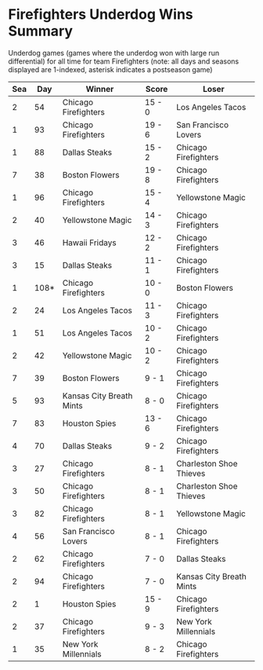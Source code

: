 # Firefighters Underdog Wins Summary



Underdog games (games where the underdog won with large run differential) for all time for team Firefighters (note: all days and seasons displayed are 1-indexed, asterisk indicates a postseason game)


| Sea | Day | Winner | Score | Loser | 
| ------ |------ |------ |------ |------ |
| 2 | 54 | Chicago Firefighters | 15 - 0 | Los Angeles Tacos | 
| 1 | 93 | Chicago Firefighters | 19 - 6 | San Francisco Lovers | 
| 1 | 88 | Dallas Steaks | 15 - 2 | Chicago Firefighters | 
| 7 | 38 | Boston Flowers | 19 - 8 | Chicago Firefighters | 
| 1 | 96 | Chicago Firefighters | 15 - 4 | Yellowstone Magic | 
| 2 | 40 | Yellowstone Magic | 14 - 3 | Chicago Firefighters | 
| 3 | 46 | Hawaii Fridays | 12 - 2 | Chicago Firefighters | 
| 3 | 15 | Dallas Steaks | 11 - 1 | Chicago Firefighters | 
| 1 | 108* | Chicago Firefighters | 10 - 0 | Boston Flowers | 
| 2 | 24 | Los Angeles Tacos | 11 - 3 | Chicago Firefighters | 
| 1 | 51 | Los Angeles Tacos | 10 - 2 | Chicago Firefighters | 
| 2 | 42 | Yellowstone Magic | 10 - 2 | Chicago Firefighters | 
| 7 | 39 | Boston Flowers | 9 - 1 | Chicago Firefighters | 
| 5 | 93 | Kansas City Breath Mints | 8 - 0 | Chicago Firefighters | 
| 7 | 83 | Houston Spies | 13 - 6 | Chicago Firefighters | 
| 4 | 70 | Dallas Steaks | 9 - 2 | Chicago Firefighters | 
| 3 | 27 | Chicago Firefighters | 8 - 1 | Charleston Shoe Thieves | 
| 3 | 50 | Chicago Firefighters | 8 - 1 | Charleston Shoe Thieves | 
| 3 | 82 | Chicago Firefighters | 8 - 1 | Yellowstone Magic | 
| 4 | 56 | San Francisco Lovers | 8 - 1 | Chicago Firefighters | 
| 2 | 62 | Chicago Firefighters | 7 - 0 | Dallas Steaks | 
| 2 | 94 | Chicago Firefighters | 7 - 0 | Kansas City Breath Mints | 
| 2 | 1 | Houston Spies | 15 - 9 | Chicago Firefighters | 
| 2 | 37 | Chicago Firefighters | 9 - 3 | New York Millennials | 
| 1 | 35 | New York Millennials | 8 - 2 | Chicago Firefighters | 


